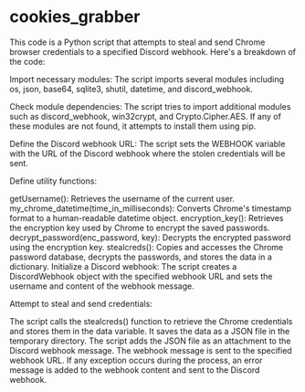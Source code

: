 # cookies_grabber
This code is a Python script that attempts to steal and send Chrome browser credentials to a specified Discord webhook. Here's a breakdown of the code:

Import necessary modules: The script imports several modules including os, json, base64, sqlite3, shutil, datetime, and discord_webhook.

Check module dependencies: The script tries to import additional modules such as discord_webhook, win32crypt, and Crypto.Cipher.AES. If any of these modules are not found, it attempts to install them using pip.

Define the Discord webhook URL: The script sets the WEBHOOK variable with the URL of the Discord webhook where the stolen credentials will be sent.

Define utility functions:

getUsername(): Retrieves the username of the current user.
my_chrome_datetime(time_in_milliseconds): Converts Chrome's timestamp format to a human-readable datetime object.
encryption_key(): Retrieves the encryption key used by Chrome to encrypt the saved passwords.
decrypt_password(enc_password, key): Decrypts the encrypted password using the encryption key.
stealcreds(): Copies and accesses the Chrome password database, decrypts the passwords, and stores the data in a dictionary.
Initialize a Discord webhook: The script creates a DiscordWebhook object with the specified webhook URL and sets the username and content of the webhook message.

Attempt to steal and send credentials:

The script calls the stealcreds() function to retrieve the Chrome credentials and stores them in the data variable.
It saves the data as a JSON file in the temporary directory.
The script adds the JSON file as an attachment to the Discord webhook message.
The webhook message is sent to the specified webhook URL.
If any exception occurs during the process, an error message is added to the webhook content and sent to the Discord webhook.
